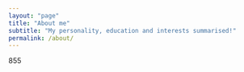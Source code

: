 ```yaml
---
layout: "page"
title: "About me"
subtitle: "My personality, education and interests summarised!"
permalink: /about/
---
```


855